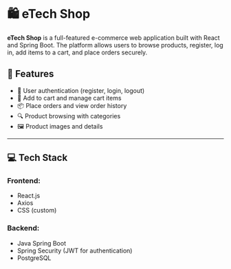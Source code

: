 # 🛍️ eTech Shop

**eTech Shop** is a full-featured e-commerce web application built with React and Spring Boot. The platform allows users to browse products, register, log in, add items to a cart, and place orders securely.

## 🌟 Features

- 👤 User authentication (register, login, logout)
- 🛒 Add to cart and manage cart items
- 📦 Place orders and view order history
- 🔍 Product browsing with categories
- 🖼️ Product images and details

---

## 💻 Tech Stack

### Frontend:
- React.js
- Axios
- CSS (custom)

### Backend:
- Java Spring Boot
- Spring Security (JWT for authentication)
- PostgreSQL
